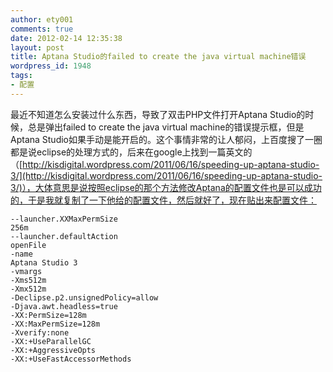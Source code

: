 ```yaml
---
author: ety001
comments: true
date: 2012-02-14 12:35:38
layout: post
title: Aptana Studio的failed to create the java virtual machine错误
wordpress_id: 1948
tags:
- 配置
---
```


最近不知道怎么安装过什么东西，导致了双击PHP文件打开Aptana Studio的时候，总是弹出failed to create the java virtual machine的错误提示框，但是Aptana Studio如果手动是能开启的。这个事情非常的让人郁闷，上百度搜了一圈都是说eclipse的处理方式的，后来在google上找到一篇英文的（[http://kisdigital.wordpress.com/2011/06/16/speeding-up-aptana-studio-3/](http://kisdigital.wordpress.com/2011/06/16/speeding-up-aptana-studio-3/)），大体意思是说按照eclipse的那个方法修改Aptana的配置文件也是可以成功的，于是我就复制了一下他给的配置文件，然后就好了，现在贴出来配置文件：

```
--launcher.XXMaxPermSize
256m
--launcher.defaultAction
openFile
-name
Aptana Studio 3
-vmargs
-Xms512m
-Xmx512m
-Declipse.p2.unsignedPolicy=allow
-Djava.awt.headless=true
-XX:PermSize=128m
-XX:MaxPermSize=128m
-Xverify:none
-XX:+UseParallelGC
-XX:+AggressiveOpts
-XX:+UseFastAccessorMethods
```

